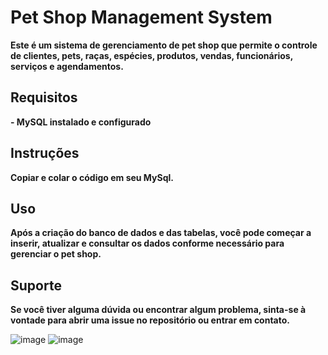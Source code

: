# **Pet Shop Management System**

**Este é um sistema de gerenciamento de pet shop que permite o controle de clientes, pets, raças, espécies, produtos, vendas, funcionários, serviços e agendamentos.**

## **Requisitos**

**- MySQL instalado e configurado**

## **Instruções**

**Copiar e colar o código em seu MySql.**

## **Uso**

**Após a criação do banco de dados e das tabelas, você pode começar a inserir, atualizar e consultar os dados conforme necessário para gerenciar o pet shop.**

## **Suporte**

**Se você tiver alguma dúvida ou encontrar algum problema, sinta-se à vontade para abrir uma issue no repositório ou entrar em contato.**


![image](https://github.com/user-attachments/assets/a3893bcd-18b9-4237-a304-b55940eecc3b)
![image](https://github.com/user-attachments/assets/5f4c42db-635b-4aee-8603-51f3a9c30427)


